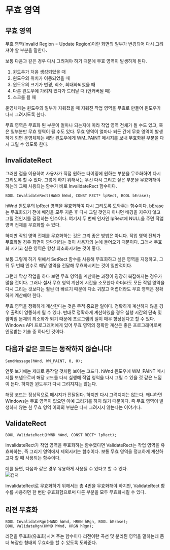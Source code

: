 # 무효 영역
  
## 무효 영역
  
무효 영역(Invalid Region = Update Region)이란 화면의 일부가 변경되어 다시 그려져야 할 부분을 말한다.  
  
보통 다음과 같은 경우 다시 그려져야 하기 때문에 무효 영역이 발생하게 된다.  
  
1. 윈도우가 처음 생성되었을 때  
2. 윈도우의 위치가 이동되었을 때  
3. 윈도우의 크기가 변경, 최소, 최대화되었을 때  
4. 다른 윈도우에 가려져 있다가 드러날 때 (언커버될 때)  
5. 스크롤 될 때  
  
운영체제는 윈도우의 일부가 지워졌을 때 지워진 작업 영역을 무효로 만들어 윈도우가 다시 그려지도록 한다.  
  
무효 영역은 무효화 된 부분이 얼마나 되는지에 따라 작업 영역 전체가 될 수도 있고, 혹은 일부분만 무효 영역이 될 수도 있다. 무효 영역이 얼마나 되든 간에 무효 영역이 발생하게 되면 운영체제는 해당 윈도우에게 WM_PAINT 메시지를 보내 무효화된 부분을 다시 그릴 수 있도록 한다.  
  
## InvalidateRect
  
그러한 점을 이용하여 사용자가 직접 원하는 타이밍에 원하는 부분을 무효화하여 다시 그리도록 할 수 있다. 그렇게 하기 위해서는 우선 다시 그리고 싶은 부분을 무효화해야 하는데 그때 사용되는 함수가 바로 InvalidateRect 함수이다.  
  
	BOOL InvalidateRect(HWND hWnd, CONST RECT* lpRect, BOOL bErase);
  
hWnd 윈도우의 lpRect 영역을 무효화하여 다시 그리도록 도와주는 함수이다. bErase는 무효화되기 전에 배경을 모두 지운 후 다시 그릴 것인지 아니면 배경을 지우지 않고 그릴 것인지를 결정하는 인수이다. 여기서 두 번째 인자인 lpRect에 NULL을 주면 작업 영역 전체를 무효화할 수 있다.  
  
하지만 작업 영역 전체를 무효화하는 것은 그리 좋은 방법은 아니다. 작업 영역 전체가 무효화될 경우 화면이 깜박거리는 것이 사용자의 눈에 들어오기 때문이다. 그래서 무효화 시키고 싶은 영역은 항상 최소화시키는 것이 좋다.  
  
보통 그렇게 하기 위해서 SetRect 함수를 사용해 무효화하고 싶은 영역을 지정하고, 그 뒤 두 번째 인수로 해당 영역을 전달해 무효화시키는 것이 일반적이다.  
  
그런데 막상 작업을 하다 보면 무효 영역을 계산하는 과정이 굉장히 복잡해지는 경우가 많을 것이다. 그러나 설사 무효 영역 계산에 시간을 소모한다 하더라도 모든 작업 영역을 다시 그리는 것보다는 훨씬 더 빠르기 때문에 다소 귀찮고 어렵더라도 무효 영역은 정확하게 계산해야 한다.  
  
무효 영역을 정확하게 계산한다는 것은 무척 중요한 일이다. 정확하게 계산하지 않을 경우 출력이 엉뚱하게 될 수 있다. 반대로 정확하게 계산하였을 경우 실행 시간의 단축 및 깜박임 문제의 최소화가 되기 때문에 프로그램의 질이 매우 향상된다고 할 수 있다. Windows API 프로그래머에게 있어 무효 영역의 정확한 계산은 좋은 프로그래머로써 인정받는 기술 중 하나인 것이다.  
  
## 다음과 같은 코드는 동작하지 않습니다!
  
	SendMessage(hWnd, WM_PAINT, 0, 0);
  
언뜻 보기에는 제대로 동작할 것처럼 보이는 코드다. hWnd 윈도우에 WM_PAINT 메시지를 보냄으로써 해당 코드를 다시 실행해 작업 영역을 다시 그릴 수 있을 것 같은 느낌이 든다. 하지만 윈도우가 다시 그려지지는 않는다.  
  
해당 코드는 정상적으로 메시지가 전달된다. 하지만 다시 그려지지는 않는다. 왜냐하면 Windows는 무효 영역이 없으면 아예 그리기를 하지 않기 때문이다. 즉 무효 영역이 발생하지 않는 한 무효 영역 이외의 부분은 다시 그려지지 않는다는 이야기다.  
  
## ValidateRect
  
	BOOL ValidateRect(HWND hWnd, CONST RECT* lpRect);
  
InvalidateRect가 작업 영역을 무효화하는 함수였다면 ValidateRect는 작업 영역을 유효화하는, 즉 그리기 영역에서 제외시키는 함수이다. 보통 무효 영역을 정교하게 계산하고자 할 때 사용되는 함수이다.  
  
예를 들면, 다음과 같은 경우 유용하게 사용될 수 있다고 할 수 있다.  
![캡처](https://user-images.githubusercontent.com/51042546/76138876-78692280-608e-11ea-9b32-7129c4b00e0a.JPG)  
  
InvalidateRect로 무효화하기 위해서는 총 4번을 무효화해야 하지만, ValidateRect 함수를 사용하면 한 번만 유효화함으로써 다른 부분을 모두 무효화시킬 수 있다.  
  
## 리전 무효화
  
	BOOL InvalidateRgn(HWND hWnd, HRGN hRgn, BOOL bErase);
	BOOL ValidateRgn(HWND hWnd, HRGN hRgn);
  
리전을 무효화(유효화)시켜 주는 함수이다 리전이란 곡선 및 분리된 영역을 말하는데 좀 더 복잡한 형태의 무효화를 할 수 있도록 도와준다.
